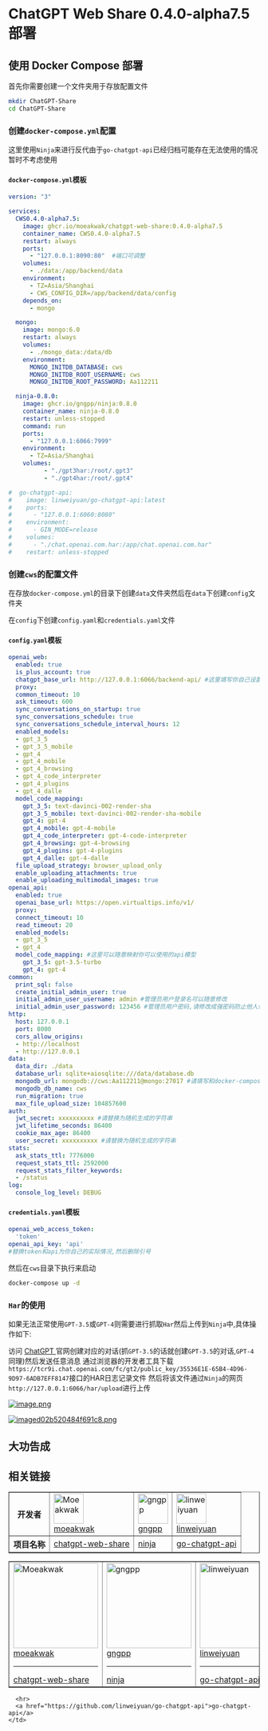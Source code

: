 # ChatGPT Web Share 0.4.0-alpha7.5 部署



## 使用 Docker Compose 部署

首先你需要创建一个文件夹用于存放配置文件

```bash
mkdir ChatGPT-Share
cd ChatGPT-Share
```



### **创建**`docker-compose.yml`配置

这里使用`Ninja`来进行反代由于`go-chatgpt-api`已经归档可能存在无法使用的情况暂时不考虑使用



#### `docker-compose.yml`模板

```yaml
version: "3"

services:
  CWS0.4.0-alpha7.5:
    image: ghcr.io/moeakwak/chatgpt-web-share:0.4.0-alpha7.5
    container_name: CWS0.4.0-alpha7.5
    restart: always
    ports:
      - "127.0.0.1:8090:80"  #端口可调整
    volumes:
      - ./data:/app/backend/data
    environment:
      - TZ=Asia/Shanghai
      - CWS_CONFIG_DIR=/app/backend/data/config
    depends_on:
      - mongo

  mongo:
    image: mongo:6.0
    restart: always
    volumes:
      - ./mongo_data:/data/db
    environment:
      MONGO_INITDB_DATABASE: cws
      MONGO_INITDB_ROOT_USERNAME: cws
      MONGO_INITDB_ROOT_PASSWORD: Aa112211

  ninja-0.8.0:
    image: ghcr.io/gngpp/ninja:0.8.0
    container_name: ninja-0.8.0
    restart: unless-stopped
    command: run
    ports:
      - "127.0.0.1:6066:7999"
    environment:
      - TZ=Asia/Shanghai
    volumes:
          - "./gpt3har:/root/.gpt3"
          - "./gpt4har:/root/.gpt4"

#  go-chatgpt-api:
#    image: linweiyuan/go-chatgpt-api:latest
#    ports:
#      - "127.0.0.1:6060:8080"
#    environment:
#      - GIN_MODE=release
#    volumes:
#      - "./chat.openai.com.har:/app/chat.openai.com.har"
#    restart: unless-stopped
```



### 创建`cws`的配置文件

在存放`docker-compose.yml`的目录下创建`data`文件夹然后在`data`下创建`config`文件夹

在`config`下创建`config.yaml`和`credentials.yaml`文件



#### `config.yaml`模板

```yaml
openai_web:
  enabled: true
  is_plus_account: true
  chatgpt_base_url: http://127.0.0.1:6066/backend-api/ #这里填写你自己设置的ninja地址
  proxy:
  common_timeout: 10
  ask_timeout: 600
  sync_conversations_on_startup: true
  sync_conversations_schedule: true
  sync_conversations_schedule_interval_hours: 12
  enabled_models:
  - gpt_3_5
  - gpt_3_5_mobile
  - gpt_4
  - gpt_4_mobile
  - gpt_4_browsing
  - gpt_4_code_interpreter
  - gpt_4_plugins
  - gpt_4_dalle
  model_code_mapping:
    gpt_3_5: text-davinci-002-render-sha
    gpt_3_5_mobile: text-davinci-002-render-sha-mobile
    gpt_4: gpt-4
    gpt_4_mobile: gpt-4-mobile
    gpt_4_code_interpreter: gpt-4-code-interpreter
    gpt_4_browsing: gpt-4-browsing
    gpt_4_plugins: gpt-4-plugins
    gpt_4_dalle: gpt-4-dalle
  file_upload_strategy: browser_upload_only
  enable_uploading_attachments: true
  enable_uploading_multimodal_images: true
openai_api:
  enabled: true
  openai_base_url: https://open.virtualtips.info/v1/
  proxy:
  connect_timeout: 10
  read_timeout: 20
  enabled_models:
  - gpt_3_5
  - gpt_4
  model_code_mapping: #这里可以随意映射你可以使用的api模型
    gpt_3_5: gpt-3.5-turbo
    gpt_4: gpt-4
common:
  print_sql: false
  create_initial_admin_user: true
  initial_admin_user_username: admin #管理员用户登录名可以随意修改
  initial_admin_user_password: 123456 #管理员用户密码,请修改成强密码防止他人使用
http:
  host: 127.0.0.1
  port: 8000
  cors_allow_origins:
  - http://localhost
  - http://127.0.0.1
data:
  data_dir: ./data
  database_url: sqlite+aiosqlite:///data/database.db
  mongodb_url: mongodb://cws:Aa112211@mongo:27017 #请填写和docker-compose配置文件中一致的端口名称密码
  mongodb_db_name: cws
  run_migration: true
  max_file_upload_size: 104857600
auth:
  jwt_secret: xxxxxxxxxx #请替换为随机生成的字符串
  jwt_lifetime_seconds: 86400
  cookie_max_age: 86400
  user_secret: xxxxxxxxxx #请替换为随机生成的字符串
stats:
  ask_stats_ttl: 7776000
  request_stats_ttl: 2592000
  request_stats_filter_keywords:
  - /status
log:
  console_log_level: DEBUG
```



#### `credentials.yaml`模板

```yaml
openai_web_access_token: 
  'token'
openai_api_key: 'api'
#替换token和api为你自己的实际情况,然后删除引号
```

然后在`cws`目录下执行来启动

```bash
docker-compose up -d
```



### `Har`的使用

如果无法正常使用`GPT-3.5`或`GPT-4`则需要进行抓取`Har`然后上传到`Ninja`中,具体操作如下:

访问 [ChatGPT ](https://chat.openai.com/)官网创建对应的对话(抓`GPT-3.5`的话就创建`GPT-3.5`的对话,`GPT-4`同理)然后发送任意消息 通过浏览器的开发者工具下载`https://tcr9i.chat.openai.com/fc/gt2/public_key/35536E1E-65B4-4D96-9D97-6ADB7EFF8147`接口的HAR日志记录文件 然后将该文件通过`Ninja`的网页`http://127.0.0.1:6066/har/upload`进行上传

[![image.png](https://chevereto.rexlee.click/images/2023/11/16/image.png)](https://chevereto.rexlee.click/image/Mrg8)

[![imaged02b520484f691c8.png](https://chevereto.rexlee.click/images/2023/11/16/imaged02b520484f691c8.png)](https://chevereto.rexlee.click/image/MdHZ)

## 大功告成



## 相关链接

<table border="1">
  <tr>
    <th>开发者</th>
    <td>
      <a href="https://github.com/moeakwak">
        <img src="https://avatars.githubusercontent.com/u/80299225?v=4" alt="Moeakwak" style="width:60px;"><br>
        moeakwak
      </a>
    </td>
    <td>
      <a href="https://github.com/gngpp">
        <img src="https://avatars.githubusercontent.com/u/51810656?v=4" alt="gngpp" style="width:60px;"><br>
        gngpp
      </a>
    </td>
    <td>
      <a href="https://github.com/linweiyuan">
        <img src="https://avatars.githubusercontent.com/u/49076004?v=4" alt="linweiyuan" style="width:60px;"><br>
        linweiyuan
      </a>
    </td>
  </tr>
  <tr>
    <th>项目名称</th>
    <td><a href="https://github.com/moeakwak/chatgpt-web-share">chatgpt-web-share</a></td>
    <td><a href="https://github.com/gngpp/ninja">ninja</a></td>
    <td><a href="https://github.com/linweiyuan/go-chatgpt-api">go-chatgpt-api</a></td>
  </tr>
</table>
<table border="1">
  <tr>
    <td>
      <a href="https://github.com/moeakwak">
        <img src="https://avatars.githubusercontent.com/u/80299225?v=4" alt="Moeakwak" style="width:170px;"><br>
        moeakwak
      </a>
      <hr>
      <a href="https://github.com/moeakwak/chatgpt-web-share">chatgpt-web-share</a>
    </td>
    <td>
      <a href="https://github.com/gngpp">
        <img src="https://avatars.githubusercontent.com/u/51810656?v=4" alt="gngpp" style="width:170px;"><br>
        gngpp
      </a>
      <hr>
      <a href="https://github.com/gngpp/ninja">ninja</a>
    </td>
    <td>
      <a href="https://github.com/linweiyuan">
        <img src="https://avatars.githubusercontent.com/u/49076004?v=4" alt="linweiyuan" style="width:170px;"><br>
        linweiyuan
      </a>
      <hr>
      <a href="https://github.com/linweiyuan/go-chatgpt-api">go-chatgpt-api</a>
    </td>
  </tr>
</table>


      <hr>
      <a href="https://github.com/linweiyuan/go-chatgpt-api">go-chatgpt-api</a>
    </td>
  </tr>
</table>

